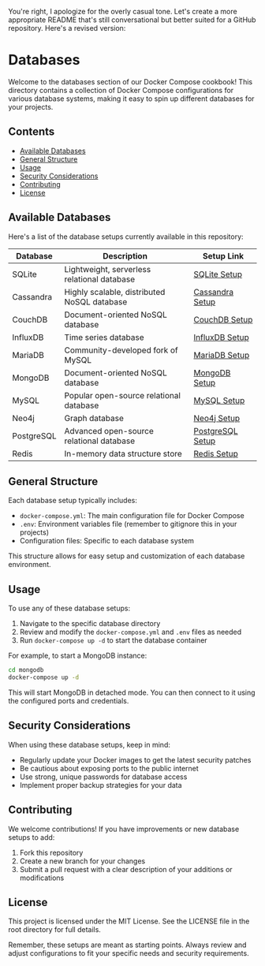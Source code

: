 You're right, I apologize for the overly casual tone. Let's create a more appropriate README that's still conversational but better suited for a GitHub repository. Here's a revised version:

# Databases

Welcome to the databases section of our Docker Compose cookbook! This directory contains a collection of Docker Compose configurations for various database systems, making it easy to spin up different databases for your projects.

## Contents

- [Available Databases](#available-databases)
- [General Structure](#general-structure)
- [Usage](#usage)
- [Security Considerations](#security-considerations)
- [Contributing](#contributing)
- [License](#license)

## Available Databases

Here's a list of the database setups currently available in this repository:

| Database    | Description                                          | Setup Link |
|-------------|------------------------------------------------------|------------|
| SQLite      | Lightweight, serverless relational database          | [SQLite Setup](https://github.com/vintagedon/docker-compose-cookbook/databases/SQLite) |
| Cassandra   | Highly scalable, distributed NoSQL database          | [Cassandra Setup](https://github.com/vintagedon/docker-compose-cookbook/databases/cassandra) |
| CouchDB     | Document-oriented NoSQL database                     | [CouchDB Setup](https://github.com/vintagedon/docker-compose-cookbook/databases/couchdb) |
| InfluxDB    | Time series database                                 | [InfluxDB Setup](https://github.com/vintagedon/docker-compose-cookbook/databases/influxdb) |
| MariaDB     | Community-developed fork of MySQL                    | [MariaDB Setup](https://github.com/vintagedon/docker-compose-cookbook/databases/mariadb) |
| MongoDB     | Document-oriented NoSQL database                     | [MongoDB Setup](https://github.com/vintagedon/docker-compose-cookbook/databases/mongodb) |
| MySQL       | Popular open-source relational database              | [MySQL Setup](https://github.com/vintagedon/docker-compose-cookbook/databases/mysql) |
| Neo4j       | Graph database                                       | [Neo4j Setup](https://github.com/vintagedon/docker-compose-cookbook/databases/neo4j) |
| PostgreSQL  | Advanced open-source relational database             | [PostgreSQL Setup](https://github.com/vintagedon/docker-compose-cookbook/databases/postgresql) |
| Redis       | In-memory data structure store                       | [Redis Setup](https://github.com/vintagedon/docker-compose-cookbook/databases/redis) |

## General Structure

Each database setup typically includes:

- `docker-compose.yml`: The main configuration file for Docker Compose
- `.env`: Environment variables file (remember to gitignore this in your projects)
- Configuration files: Specific to each database system

This structure allows for easy setup and customization of each database environment.

## Usage

To use any of these database setups:

1. Navigate to the specific database directory
2. Review and modify the `docker-compose.yml` and `.env` files as needed
3. Run `docker-compose up -d` to start the database container

For example, to start a MongoDB instance:

```bash
cd mongodb
docker-compose up -d
```

This will start MongoDB in detached mode. You can then connect to it using the configured ports and credentials.

## Security Considerations

When using these database setups, keep in mind:

- Regularly update your Docker images to get the latest security patches
- Be cautious about exposing ports to the public internet
- Use strong, unique passwords for database access
- Implement proper backup strategies for your data

## Contributing

We welcome contributions! If you have improvements or new database setups to add:

1. Fork this repository
2. Create a new branch for your changes
3. Submit a pull request with a clear description of your additions or modifications

## License

This project is licensed under the MIT License. See the LICENSE file in the root directory for full details.

Remember, these setups are meant as starting points. Always review and adjust configurations to fit your specific needs and security requirements.
